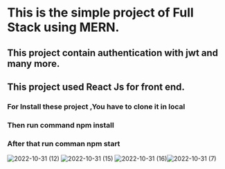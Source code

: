 # This is the simple project of Full Stack using MERN.
## This project contain authentication with jwt and many more.
## This project used React Js for front end.
### For Install these project ,You have to clone it in local
###  Then run command npm install
### After that run comman npm start

![2022-10-31 (12)](https://user-images.githubusercontent.com/60789960/198901208-b5f55e0b-e5cc-492d-b82c-662066d0b331.png)
![2022-10-31 (15)](https://user-images.githubusercontent.com/60789960/198901209-606f681d-b761-4321-bc28-a28b75303531.png)
![2022-10-31 (16)](https://user-images.githubusercontent.com/60789960/198901210-09702979-ad72-432c-9ba7-392a823b3ccf.png)![2022-10-31 (7)](https://user-images.githubusercontent.com/60789960/198901264-bb7c555b-feed-4c55-b21b-041224fa4181.png)






